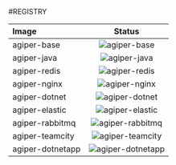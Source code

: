 #REGISTRY

| Image                | Status                                                                          |
|:---------------------|:-------------------------------------------------------------------------------:|
| agiper-base          | ![agiper-base](https://quay.io/repository/agiper/base/status)                   |
| agiper-java          | ![agiper-java](https://quay.io/repository/agiper/java/status)                   |
| agiper-redis         | ![agiper-redis](https://quay.io/repository/agiper/redis/status)                 |
| agiper-nginx         | ![agiper-nginx](https://quay.io/repository/agiper/nginx/status)                 |
| agiper-dotnet        | ![agiper-dotnet](https://quay.io/repository/agiper/dotnet/status)               |
| agiper-elastic       | ![agiper-elastic](https://quay.io/repository/agiper/elastic/status)             |
| agiper-rabbitmq      | ![agiper-rabbitmq](https://quay.io/repository/agiper/rabbitmq/status)           |
| agiper-teamcity      | ![agiper-teamcity](https://quay.io/repository/agiper/teamcity/status)           |
| agiper-dotnetapp     | ![agiper-dotnetapp](https://quay.io/repository/agiper/dotnetapp/status)         |
